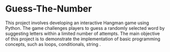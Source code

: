 # Guess-The-Number
This project involves developing an interactive Hangman game using Python. The game challenges players to guess a randomly selected word by suggesting letters within a limited number of attempts. The main objective of this project is to demonstrate the implementation of basic programming concepts, such as loops, conditionals, string .
